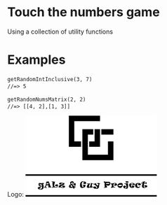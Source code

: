 # Touch the numbers game

Using a collection of utility functions

# Examples

```
getRandomIntInclusive(3, 7)
//=> 5
```  

```
getRandomNumsMatrix(2, 2)
//=> [[4, 2],[1, 3]]
```  



Logo: ![Alt](img/logo.png "logo")